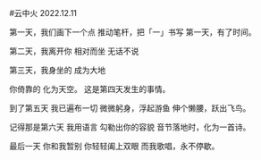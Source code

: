 #云中火 
2022.12.11


第一天，我们画下一个点
推动笔杆，把「一」书写
第一天，有了时间。


第二天，我离开你
相对而坐
无话不说


第三天，我身坐的
成为大地

你倚靠的
化为天空。
这是第四天发生的事情。


到了第五天
我已遍布一切
微微躬身，浮起游鱼
伸个懒腰，跃出飞鸟。


记得那是第六天
我用语言
勾勒出你的容貌
音节落地时，化为一首诗。


最后一天
你和我暂别
你轻轻阖上双眼
而我歌唱，永不停歇。